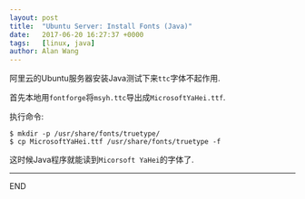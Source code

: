 ```yaml
---
layout: post
title:  "Ubuntu Server: Install Fonts (Java)"
date:   2017-06-20 16:27:37 +0000
tags:   [linux, java]
author: Alan Wang
---
```

阿里云的Ubuntu服务器安装Java测试下来`ttc`字体不起作用.

首先本地用`fontforge`将`msyh.ttc`导出成`MicrosoftYaHei.ttf`.

执行命令:
```shell
$ mkdir -p /usr/share/fonts/truetype/
$ cp MicrosoftYaHei.ttf /usr/share/fonts/truetype -f
```

这时候Java程序就能读到`Micorsoft YaHei`的字体了.

---
END
